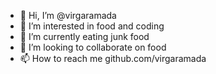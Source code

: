 - 👋 Hi, I’m @virgaramada
- 👀 I’m interested in food and coding
- 🌱 I’m currently eating junk food
- 💞️ I’m looking to collaborate on food
- 📫 How to reach me github.com/virgaramada

<!---
virgaramada/virgaramada is a ✨ special ✨ repository because its `README.md` (this file) appears on your GitHub profile.
You can click the Preview link to take a look at your changes.
--->

